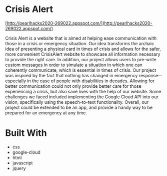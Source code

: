 # Crisis Alert

[http://pearlhacks2020-269022.appspot.com/](http://pearlhacks2020-269022.appspot.com/)

Crisis Alert is a website that is aimed at helping ease communication with those in a crisis or emergency situation. Our idea transforms the archaic idea of presenting a physical card in times of crisis and allows for the safer, more convenient CrisisAlert website to showcase all information necessary to provide the right care. In addition, our project allows users to pre-write custom messages in order to simulate a situation in which one can coherently communicate, which is essential in times of crisis. Our project was inspired by the fact that nothing has changed in emergency response--especially in the case of people with disabilities in decades. Allowing for better communication could not only provide better care for those experiencing a crisis, but also save lives with the help of our website. Some challenges we faced included implementing the Google Cloud API into our vision, specifically using the speech-to-text functionality. Overall, our project could be extended to be an app, and provide a handy way to be prepared for an emergency at any time.

# Built With

- css
- google-cloud
- html
- javascript
- jquery
